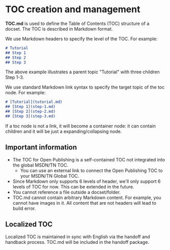 # TOC creation and management #

**TOC.md** is used to define the Table of Contents (TOC) structure of a docset. The TOC is described in Markdown format.

We use Markdown headers to specify the level of the TOC. For example:
 ```markdown
# Tutorial
## Step 1
## Step 2
## Step 3
```

The above example illustrates a parent topic "Tutorial" with three children Step 1-3.

We use standard Markdown link syntax to specify the target topic of the toc node. For example:
  ```markdown
 # [Tutorial](tutorial.md)
 ## [Step 1](step-1.md)
 ## [Step 2](step-2.md)
 ## [Step 3](step-3.md)
```

If a toc node is not a link, it will become a container node: it can contain children and it will be just a expanding/collapsing node.

## Important information ##

-  The TOC for Open Publishing is a self-contained TOC not integrated into the global MSDN/TN TOC.
	-  You can use an external link to connect the Open Publishing TOC to your MSDN/TN Global TOC.
-  Since Markdown only supports 6 levels of header, we'll only support 6 levels of TOC for now. This can be extended in the future.
-  You cannot reference a file outside a docset/folder. 
- TOC.md cannot contain arbitrary Markdown content. For example, you cannot have images in it. All content that are not headers will lead to build error.

## Localized TOC ##
Localized TOC is maintained in sync with English via the handoff and handback process. TOC.md will be included in the handoff package. 
